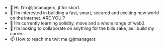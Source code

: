 - 👋 Hi, I’m @jtmanagers, jt for short.
- 👀 I’m interested in building a fast, smart, secured and exciting new world on the internet. ARE YOU ?
- 🌱 I’m currently learning solidity, move and a whole range of web3.
- 💞️ I’m looking to collaborate on anything for the bills sake, as i build my carrer...
- 📫 How to reach me twit me @jtmanagers 

<!---
jtmanagers/jtmanagers is a ✨ special ✨ repository because its `README.md` (this file) appears on your GitHub profile.
You can click the Preview link to take a look at your changes.
--->
